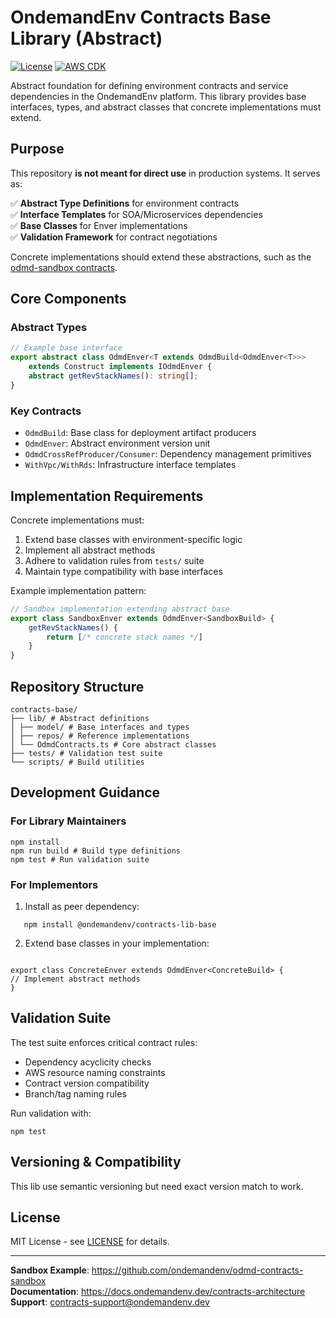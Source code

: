 # OndemandEnv Contracts Base Library (Abstract)

[![License](https://img.shields.io/badge/License-MIT-blue.svg)](https://opensource.org/licenses/MIT)
[![AWS CDK](https://img.shields.io/badge/AWS_CDK-2.178.2-orange.svg)](https://aws.amazon.com/cdk/)

Abstract foundation for defining environment contracts and service dependencies in the OndemandEnv platform. This library provides base interfaces, types, and abstract classes that concrete implementations must extend.

## Purpose

This repository **is not meant for direct use** in production systems. It serves as:

✅ **Abstract Type Definitions** for environment contracts  
✅ **Interface Templates** for SOA/Microservices dependencies  
✅ **Base Classes** for Enver implementations  
✅ **Validation Framework** for contract negotiations

Concrete implementations should extend these abstractions, such as the [odmd-sandbox contracts](https://github.com/ondemandenv/odmd-contracts-sandbox).

## Core Components

### Abstract Types
```typescript
// Example base interface
export abstract class OdmdEnver<T extends OdmdBuild<OdmdEnver<T>>>
    extends Construct implements IOdmdEnver {
    abstract getRevStackNames(): string[];
}

```

### Key Contracts
- `OdmdBuild`: Base class for deployment artifact producers
- `OdmdEnver`: Abstract environment version unit
- `OdmdCrossRefProducer/Consumer`: Dependency management primitives
- `WithVpc/WithRds`: Infrastructure interface templates

## Implementation Requirements

Concrete implementations must:

1. Extend base classes with environment-specific logic
2. Implement all abstract methods
3. Adhere to validation rules from `tests/` suite
4. Maintain type compatibility with base interfaces

Example implementation pattern:
```typescript
// Sandbox implementation extending abstract base
export class SandboxEnver extends OdmdEnver<SandboxBuild> {
    getRevStackNames() {
        return [/* concrete stack names */]
    }
}
```

## Repository Structure

```text
contracts-base/
├── lib/ # Abstract definitions
│ ├── model/ # Base interfaces and types
│ ├── repos/ # Reference implementations
│ └── OdmdContracts.ts # Core abstract classes
├── tests/ # Validation test suite
└── scripts/ # Build utilities
```
## Development Guidance

### For Library Maintainers

```text
npm install
npm run build # Build type definitions
npm test # Run validation suite
```
### For Implementors
1. Install as peer dependency:
```text
   npm install @ondemandenv/contracts-lib-base
```
2. Extend base classes in your implementation:
```import { OdmdBuild, OdmdEnver } from '@ondemandenv/contracts-lib-base';

export class ConcreteEnver extends OdmdEnver<ConcreteBuild> {
// Implement abstract methods
}

```

## Validation Suite

The test suite enforces critical contract rules:
- Dependency acyclicity checks
- AWS resource naming constraints
- Contract version compatibility
- Branch/tag naming rules

Run validation with:

```text
npm test
```


## Versioning & Compatibility

This lib use semantic versioning but need exact version match to work.


## License

MIT License - see [LICENSE](LICENSE) for details.

---

**Sandbox Example**: https://github.com/ondemandenv/odmd-contracts-sandbox  
**Documentation**: https://docs.ondemandenv.dev/contracts-architecture  
**Support**: contracts-support@ondemandenv.dev
